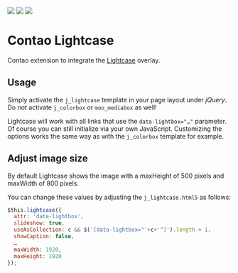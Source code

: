 [![](https://img.shields.io/maintenance/yes/2019.svg)](https://github.com/fritzmg/contao-lightcase)
[![](https://img.shields.io/packagist/v/fritzmg/contao-lightcase.svg)](https://packagist.org/packages/fritzmg/contao-lightcase)
[![](https://img.shields.io/packagist/dt/fritzmg/contao-lightcase.svg)](https://packagist.org/packages/fritzmg/contao-lightcase)

Contao Lightcase
=====================

Contao extension to integrate the [Lightcase](http://cornel.bopp-art.com/lightcase/) overlay.

## Usage

Simply activate the `j_lightcase` template in your page layout under _jQuery_. Do _not_ activate `j_colorbox` or `moo_mediabox` as well!

Lightcase will work with all links that use the `data-lightbox="…"` parameter. Of course you can still initialize via your own JavaScript. Customizing the options works the same way as with the `j_colorbox` template for example.

## Adjust image size

By default Lightcase shows the image with a maxHeight of 500 pixels and maxWidth of 800 pixels.

You can change these values ​​by adjusting the `j_lightcase.html5` as follows:

```js
$this.lightcase({
  attr: 'data-lightbox',
  slideshow: true,
  useAsCollection: c && $('[data-lightbox="'+c+'"]').length > 1,
  showCaption: false,
  …
  maxWidth: 1920,
  maxHeight: 1920
});
